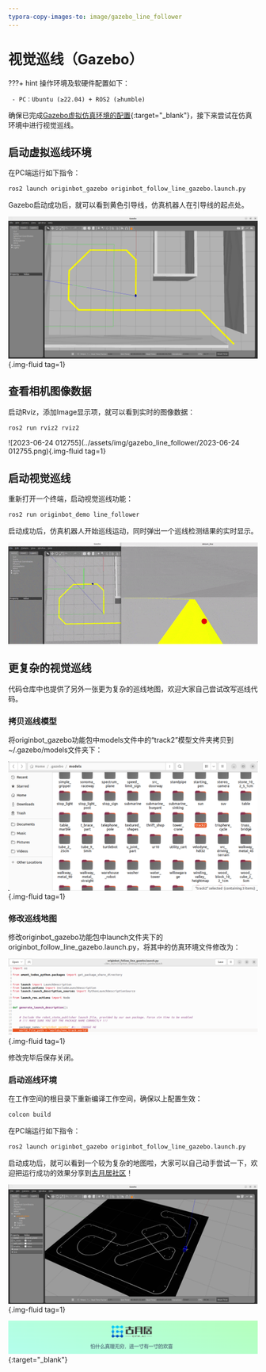 ```yaml
---
typora-copy-images-to: image/gazebo_line_follower
---
```


# **视觉巡线（Gazebo）**

???+ hint
    操作环境及软硬件配置如下：

     - PC：Ubuntu (≥22.04) + ROS2 (≥humble)



确保已完成[Gazebo虚拟仿真环境的配置](../application/gazebo_simulation.md){:target="_blank"}，接下来尝试在仿真环境中进行视觉巡线。



## **启动虚拟巡线环境**

在PC端运行如下指令：

```bash
ros2 launch originbot_gazebo originbot_follow_line_gazebo.launch.py
```

Gazebo启动成功后，就可以看到黄色引导线，仿真机器人在引导线的起点处。

![image-20230624012441856](../assets/img/gazebo_line_follower/image-20230624012441856.png){.img-fluid tag=1}



## **查看相机图像数据**

启动Rviz，添加Image显示项，就可以看到实时的图像数据：

```bash
ros2 run rviz2 rviz2
```

![2023-06-24 012755](../assets/img/gazebo_line_follower/2023-06-24 012755.png){.img-fluid tag=1}



## **启动视觉巡线**

重新打开一个终端，启动视觉巡线功能：

```bash
ros2 run originbot_demo line_follower
```



启动成功后，仿真机器人开始巡线运动，同时弹出一个巡线检测结果的实时显示。



![ezgif-1-d9c11f024a](../assets/img/gazebo_line_follower/ezgif-1-d9c11f024a.gif)





## **更复杂的视觉巡线**

代码仓库中也提供了另外一张更为复杂的巡线地图，欢迎大家自己尝试改写巡线代码。



### **拷贝巡线模型**

将originbot_gazebo功能包中models文件中的“track2”模型文件夹拷贝到~/.gazebo/models文件夹下：

![image-20230624014733362](../assets/img/gazebo_line_follower/image-20230624014733362.png){.img-fluid tag=1}



### **修改巡线地图**

修改originbot_gazebo功能包中launch文件夹下的originbot_follow_line_gazebo.launch.py，将其中的仿真环境文件修改为：

![image-20230624014931172](../assets/img/gazebo_line_follower/image-20230624014931172.png){.img-fluid tag=1}

修改完毕后保存关闭。



### **启动巡线环境**

在工作空间的根目录下重新编译工作空间，确保以上配置生效：

```bash
colcon build
```



在PC端运行如下指令：

```bash
ros2 launch originbot_gazebo originbot_follow_line_gazebo.launch.py
```



启动成功后，就可以看到一个较为复杂的地图啦，大家可以自己动手尝试一下，欢迎把运行成功的效果分享到[古月居社区](https://www.guyuehome.com/)！

![image-20230624014120181](../assets/img/gazebo_line_follower/image-20230624014120181.png){.img-fluid tag=1}



[![图片1](../assets/img/footer.png)](https://www.guyuehome.com/){:target="_blank"}


